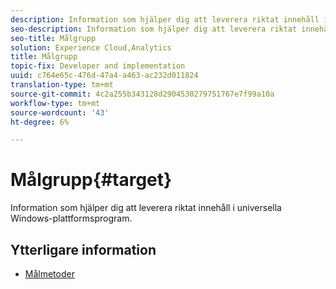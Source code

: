 ```yaml
---
description: Information som hjälper dig att leverera riktat innehåll i universella Windows-plattformsprogram.
seo-description: Information som hjälper dig att leverera riktat innehåll i universella Windows-plattformsprogram.
seo-title: Målgrupp
solution: Experience Cloud,Analytics
title: Målgrupp
topic-fix: Developer and implementation
uuid: c764e65c-476d-47a4-a463-ac232d011824
translation-type: tm+mt
source-git-commit: 4c2a255b343128d2904530279751767e7f99a10a
workflow-type: tm+mt
source-wordcount: '43'
ht-degree: 6%

---
```



# Målgrupp{#target}

Information som hjälper dig att leverera riktat innehåll i universella Windows-plattformsprogram.

## Ytterligare information

+ [Målmetoder](/help/universal-windows/target/target-methods.md)